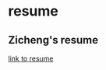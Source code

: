 # resume
## Zicheng's resume
[link to resume](https://github.com/Zicheng-Li/spring-boot-notes/blob/master/spring-notes.md)
